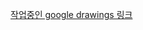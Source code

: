 [작업중인 google drawings 링크](https://docs.google.com/drawings/d/13FrS6AZZ2DOcvXqlNsCILc4iuwl_rSVbgvs95j2W4Ss/edit?usp=sharing)
